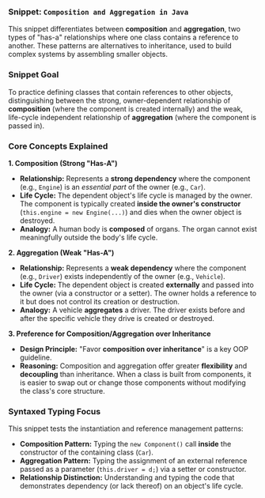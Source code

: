 ### Snippet: `Composition and Aggregation in Java`

This snippet differentiates between **composition** and **aggregation**, two types of "has-a" relationships where one class contains a reference to another. These patterns are alternatives to inheritance, used to build complex systems by assembling smaller objects.

### Snippet Goal

To practice defining classes that contain references to other objects, distinguishing between the strong, owner-dependent relationship of **composition** (where the component is created internally) and the weak, life-cycle independent relationship of **aggregation** (where the component is passed in).

### Core Concepts Explained

**1. Composition (Strong "Has-A")**

* **Relationship:** Represents a **strong dependency** where the component (e.g., `Engine`) is an *essential part* of the owner (e.g., `Car`).
* **Life Cycle:** The dependent object's life cycle is managed by the owner. The component is typically created **inside the owner's constructor** (`this.engine = new Engine(...)`) and dies when the owner object is destroyed.
* **Analogy:** A human body is **composed** of organs. The organ cannot exist meaningfully outside the body's life cycle.

**2. Aggregation (Weak "Has-A")**

* **Relationship:** Represents a **weak dependency** where the component (e.g., `Driver`) exists independently of the owner (e.g., `Vehicle`).
* **Life Cycle:** The dependent object is created **externally** and passed into the owner (via a constructor or a setter). The owner holds a reference to it but does not control its creation or destruction.
* **Analogy:** A vehicle **aggregates** a driver. The driver exists before and after the specific vehicle they drive is created or destroyed.

**3. Preference for Composition/Aggregation over Inheritance**

* **Design Principle:** "Favor **composition over inheritance**" is a key OOP guideline.
* **Reasoning:** Composition and aggregation offer greater **flexibility** and **decoupling** than inheritance. When a class is built from components, it is easier to swap out or change those components without modifying the class's core structure.

### Syntaxed Typing Focus

This snippet tests the instantiation and reference management patterns:

* **Composition Pattern:** Typing the `new Component()` call **inside** the constructor of the containing class (`Car`).
* **Aggregation Pattern:** Typing the assignment of an external reference passed as a parameter (`this.driver = d;`) via a setter or constructor.
* **Relationship Distinction:** Understanding and typing the code that demonstrates dependency (or lack thereof) on an object's life cycle.